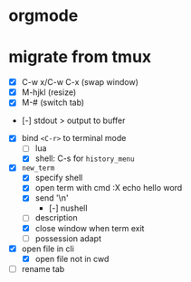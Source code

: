  # orgmode
 # migrate from tmux
 - [x] C-w x/C-w C-x (swap window)
 - [x] M-hjkl (resize)
 - [x] M-# (switch tab)

 - [-] stdout > output to buffer
 - [x] bind `<C-r>` to terminal mode
    - [ ] lua
    - [x] shell: C-s for `history_menu`
 - [x] `new_term`
    - [x] specify shell
    - [x] open term with cmd :X echo hello word
    - [x] send '\n'
        - [-] nushell
    - [ ] description
    - [x] close window when term exit
    - [ ] possession adapt
 - [x] open file in cli
    - [x] open file not in cwd
 - [ ] rename tab
